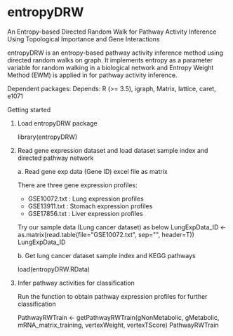 # entropyDRW
An Entropy-based Directed Random Walk for Pathway Activity Inference Using Topological Importance and Gene Interactions

entropyDRW is an entropy-based pathway activity inference method using directed random walks on graph. It implements entropy as a parameter variable for random walking in a biological network and Entropy Weight Method (EWM) is applied in for pathway activity inference.  

Dependent packages: Depends: R (>= 3.5), igraph, Matrix, lattice, caret, e1071 

Getting started

1. Load entropyDRW package

     library(entropyDRW)

2. Read gene expression dataset and load dataset sample index and directed pathway network

    a. Read gene exp data (Gene ID) excel file as matrix
     
     There are three gene expression profiles:
     - GSE10072.txt : Lung expression profiles
     - GSE13911.txt : Stomach expression profiles
     - GSE17856.txt : Liver expression profiles
     
     Try our sample data (Lung cancer dataset) as below
     LungExpData_ID <- as.matrix(read.table(file="GSE10072.txt", sep="", header=T))
     LungExpData_ID

    b. Get lung cancer dataset sample index and KEGG pathways
     
     load(entropyDRW.RData)

3. Infer pathway activities for classification

    Run the function to obtain pathway expression profiles for further classification

     PathwayRWTrain <- getPathwayRWTrain(gNonMetabolic, gMetabolic, mRNA_matrix_training, vertexWeight, vertexTScore)
     PathwayRWTrain
